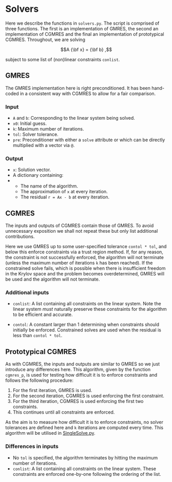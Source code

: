 # Solvers

Here we describe the functions in `solvers.py`. The script is comprised of three functions. The first is an implementation of GMRES, the second an implementation of CGMRES and the final an implementation of prototypical CGMRES. Throughout, we are solving
```math
A {\bf x} = {\bf b}
,
````
subject to some list of (non)linear constraints `conlist`.

## GMRES

The GMRES implementation here is right preconditioned. It has been hand-coded in a consistent way with CGMRES to allow for a fair comparison.

### Input

- `A` and `b`: Corresponding to the linear system being solved.
- `x0`: Initial guess.
- `k`: Maximum number of iterations.
- `tol`: Solver tolerance.
- `pre`: Preconditioner with either a `solve` attribute or which can be directly multiplied with a vector via `@`. 

### Output

- `x`: Solution vector.
- A dictionary containing:
- - The name of the algorithm.
  - The approximation of `x` at every iteration.
  - The residual `r = Ax - b` at every iteration.

## CGMRES

The inputs and outputs of CGMRES contain those of GMRES. To avoid unnecessary exposition we shall not repeat these but only list additional contributions.

Here we use GMRES up to some user-specified tolerance `contol * tol`, and below this enforce constraints via a trust region method. If, for any reason, the constraint is not successfully enforced, the algorithm will not terminate (unless the maximum number of iterations `k` has been reached). If the constrained solve fails, which is possible when there is insufficient freedom in the Krylov space and the problem becomes overdetermined, GMRES will be used and the algorithm will not terminate. 

### Additional inputs

- `conlist`: A list containing all constraints on the linear system. Note the linear system *must* naturally preserve these constraints for the algorithm to be efficient and accurate. 

- `contol`: A constant larger than 1 determining when constraints should initially be enforced. Constrained solves are used when the residual is less than `contol * tol`. 

## Prototypical CGMRES

As with CGMRES, the inputs and outputs are similar to GMRES so we just introduce any differences here. This algorithm, given by the function `cgmres_p`, is used for testing how difficult it is to enforce constraints and follows the following procedure:

1. For the first iteration, GMRES is used.
2. For the second iteration, CGMRES is used enforcing the first constraint.
3. For the third iteration, CGMRES is used enforcing the first two constraints.
4. This continues until all constraints are enforced.

As the aim is to measure how difficult it is to enforce constraints, no solver tolerances are defined here and `k` iterations are computed every time. This algorithm will be utilised in [SingleSolve.py](experiments.md#singlesolve.py). 

### Differences in inputs

- No `tol` is specified, the algorithm terminates by hitting the maximum number of iterations.
- `conlist`: A list containing all constraints on the linear system. These constraints are enforced one-by-one following the ordering of the list.
